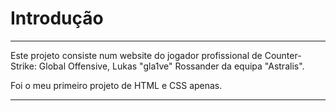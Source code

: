 # Introdução
______________________________

Este projeto consiste num website do jogador profissional de Counter-Strike: Global Offensive, Lukas "gla1ve" Rossander da equipa "Astralis".

Foi o meu primeiro projeto de HTML e CSS apenas.
______________________________
